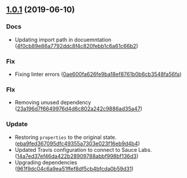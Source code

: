 ## [1.0.1](https://github.com/advanced-rest-client/arc-overlay-mixin/compare/1.0.0...1.0.1) (2019-06-10)


### Docs

* Updating import path in docuemntation ([4f0cb89e86a7792ddc8f4c820febb1c6a61c66b2](https://github.com/advanced-rest-client/arc-overlay-mixin/commit/4f0cb89e86a7792ddc8f4c820febb1c6a61c66b2))

### Fix

* Fixing linter errors ([0ae600fa626fe9ba18ef8761b0b6cb3548fa56fa](https://github.com/advanced-rest-client/arc-overlay-mixin/commit/0ae600fa626fe9ba18ef8761b0b6cb3548fa56fa))

### FIx

* Removing unused dependency ([23a196d7f6649976d4d6c802a242c9886ad35a47](https://github.com/advanced-rest-client/arc-overlay-mixin/commit/23a196d7f6649976d4d6c802a242c9886ad35a47))

### Update

* Restoring `properties` to the original state. ([eba9fed367095dfc49355a7303e023f16eb9d4b4](https://github.com/advanced-rest-client/arc-overlay-mixin/commit/eba9fed367095dfc49355a7303e023f16eb9d4b4))
* Updated Travis configuration to connect to Sauce Labs. ([14a7ed37ef46da422b28909788abbf998bf136d3](https://github.com/advanced-rest-client/arc-overlay-mixin/commit/14a7ed37ef46da422b28909788abbf998bf136d3))
* Upgrading dependencies ([961f9dc04c6a9ea51ffef8df5cb4bfcda0b59d31](https://github.com/advanced-rest-client/arc-overlay-mixin/commit/961f9dc04c6a9ea51ffef8df5cb4bfcda0b59d31))



